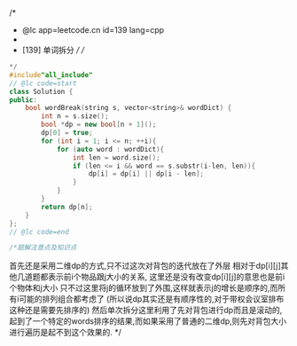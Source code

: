 /*
 * @lc app=leetcode.cn id=139 lang=cpp
 *
 * [139] 单词拆分
 */
/*
```C++
*/
#include"all_include"
// @lc code=start
class Solution {
public:
    bool wordBreak(string s, vector<string>& wordDict) {
        int n = s.size();
        bool *dp = new bool[n + 1]();
        dp[0] = true;
        for (int i = 1; i <= n; ++i){
            for (auto word : wordDict){
                int len = word.size();
                if (len <= i && word == s.substr(i-len, len)){
                    dp[i] = dp[i] || dp[i - len];
                }
            }
        }
        return dp[n];
    }
};
// @lc code=end

/*题解注意点及知识点
```
首先还是采用二维dp的方式,只不过这次对背包的迭代放在了外层
相对于dp[i][j]其他几道题都表示前i个物品跟j大小的关系,
这里还是没有改变dp[i][j]的意思也是前i个物体和j大小
只不过这里将j的循环放到了外围,这样就表示j的增长是顺序的,而所有i可能的排列组合都考虑了
(所以说dp其实还是有顺序性的,对于带权会议室排布这种还是需要先排序的)
然后单次拆分这里利用了先对背包进行dp而且是滚动的,起到了一个特定的words排序的结果,而如果采用了普通的二维dp,则先对背包大小进行遍历是起不到这个效果的.
*/